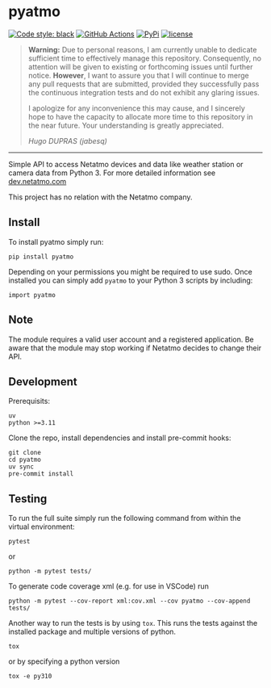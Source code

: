 # pyatmo

[![Code style: black](https://img.shields.io/badge/code%20style-black-000000.svg)](https://github.com/ambv/black)
[![GitHub Actions](https://github.com/jabesq/pyatmo/workflows/Python%20package/badge.svg)](https://github.com/jabesq/pyatmo/actions?workflow=Python+package)
[![PyPi](https://img.shields.io/pypi/v/pyatmo.svg)](https://pypi.python.org/pypi/pyatmo)
[![license](https://img.shields.io/pypi/l/pyatmo.svg)](https://github.com/jabesq/pyatmo/blob/master/LICENSE.txt)

> **Warning:**
> Due to personal reasons, I am currently unable to dedicate sufficient time to effectively manage this repository. Consequently, no attention will be given to existing or forthcoming issues until further notice. **However**, I want to assure you that I will continue to merge any pull requests that are submitted, provided they successfully pass the continuous integration tests and do not exhibit any glaring issues.
>
> I apologize for any inconvenience this may cause, and I sincerely hope to have the capacity to allocate more time to this repository in the near future. Your understanding is greatly appreciated.
>
> *Hugo DUPRAS (jabesq)*

---

Simple API to access Netatmo devices and data like weather station or camera data from Python 3.
For more detailed information see [dev.netatmo.com](http://dev.netatmo.com)

This project has no relation with the Netatmo company.

## Install

To install pyatmo simply run:

    pip install pyatmo

Depending on your permissions you might be required to use sudo.
Once installed you can simply add `pyatmo` to your Python 3 scripts by including:

    import pyatmo

## Note

The module requires a valid user account and a registered application.
Be aware that the module may stop working if Netatmo decides to change their API.

## Development

Prerequisits:

    uv
    python >=3.11

Clone the repo, install dependencies and install pre-commit hooks:

    git clone
    cd pyatmo
    uv sync
    pre-commit install

## Testing

To run the full suite simply run the following command from within the virtual environment:

    pytest

or

    python -m pytest tests/

To generate code coverage xml (e.g. for use in VSCode) run

    python -m pytest --cov-report xml:cov.xml --cov pyatmo --cov-append tests/

Another way to run the tests is by using `tox`. This runs the tests against the installed package and multiple versions of python.

    tox

or by specifying a python version

    tox -e py310
